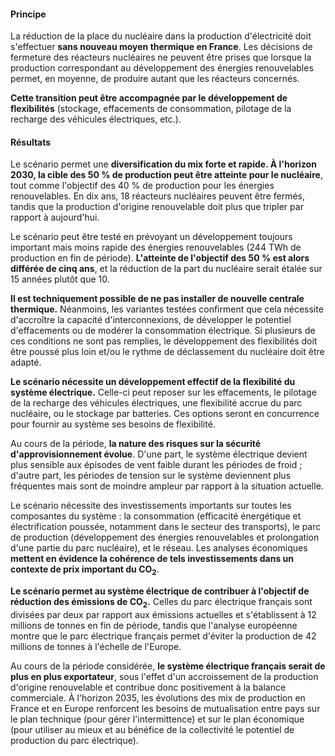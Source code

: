 #### Principe

La réduction de la place du nucléaire dans la production d'électricité doit s'effectuer **sans nouveau moyen thermique en France**. Les décisions de fermeture des réacteurs nucléaires ne peuvent être prises que lorsque la production correspondant au développement des énergies renouvelables permet, en moyenne, de produire autant que les réacteurs concernés.

**Cette transition peut être accompagnée par le développement de flexibilités** (stockage, effacements de consommation, pilotage de la recharge des véhicules électriques, etc.).

#### Résultats

Le scénario permet une **diversification du mix forte et rapide. À l'horizon 2030, la cible des 50 % de production peut être atteinte pour le nucléaire**, tout comme l'objectif des 40 % de production pour les énergies renouvelables. En dix ans, 18 réacteurs nucléaires peuvent être fermés, tandis que la production d'origine renouvelable doit plus que tripler par rapport à aujourd'hui. 

Le scénario peut être testé en prévoyant un développement toujours important mais moins rapide des énergies renouvelables (244 TWh de production en fin de période). **L'atteinte de l'objectif des 50 % est alors différée de cinq ans**, et la réduction de la part du nucléaire serait étalée sur 15 années plutôt que 10.

**Il est techniquement possible de ne pas installer de nouvelle centrale thermique.** Néanmoins, les variantes testées confirment que cela nécessite d'accroître la capacité d'interconnexions, de développer le potentiel d'effacements ou de modérer la consommation électrique. Si plusieurs de ces conditions ne sont pas remplies, le développement des flexibilités doit être poussé plus loin et/ou le rythme de déclassement du nucléaire doit être adapté. 

**Le scénario nécessite un développement effectif de la flexibilité du système électrique.** Celle-ci peut reposer sur les effacements, le pilotage de la recharge des véhicules électriques, une flexibilité accrue du parc nucléaire, ou le stockage par batteries. Ces options seront en concurrence pour fournir au système ses besoins de flexibilité. 

Au cours de la période, **la nature des risques sur la sécurité d'approvisionnement évolue**. D'une part, le système électrique devient plus sensible aux épisodes de vent faible durant les périodes de froid ; d'autre part, les périodes de tension sur le système deviennent plus fréquentes mais sont de moindre ampleur par rapport à la situation actuelle.

Le scénario nécessite des investissements importants sur toutes les composantes du système : la consommation (efficacité énergétique et électrification poussée, notamment dans le secteur des transports), le parc de production (développement des énergies renouvelables et prolongation d'une partie du parc nucléaire), et le réseau. Les analyses économiques **mettent en évidence la cohérence de tels investissements dans un contexte de prix important du CO<SUB>2</SUB>**.

**Le scénario permet au système électrique de contribuer à l'objectif de réduction des émissions de CO<SUB>2</SUB>.** Celles du parc électrique français sont divisées par deux par rapport aux émissions actuelles et s'établissent à 12 millions de tonnes en fin de période, tandis que l'analyse européenne montre que le parc électrique français permet d'éviter la production de 42 millions de tonnes à l'échelle de l'Europe.

Au cours de la période considérée, **le système électrique français serait de plus en plus exportateur**, sous l'effet d'un accroissement de la production d'origine renouvelable et contribue donc positivement à la balance commerciale. À l'horizon 2035, les évolutions des mix de production en France et en Europe renforcent les besoins de mutualisation entre pays sur le plan technique (pour gérer l'intermittence) et sur le plan économique (pour utiliser au mieux et au bénéfice de la collectivité le potentiel de production du parc électrique).
